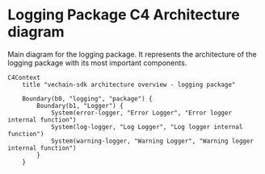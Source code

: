 # Logging Package C4 Architecture diagram
Main diagram for the logging package.
It represents the architecture of the logging package with its most important components.

```mermaid
C4Context
    title "vechain-sdk architecture overview - logging package"

    Boundary(b0, "logging", "package") {
        Boundary(b1, "Logger") {
            System(error-logger, "Error Logger", "Error logger internal function")
            System(log-logger, "Log Logger", "Log logger internal function")
            System(warning-logger, "Warning Logger", "Warning logger internal function")
        }
    }
```
